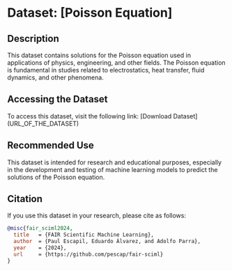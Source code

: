 # Dataset: [Poisson Equation]

## Description

This dataset contains solutions for the Poisson equation used in applications of physics, engineering, and other fields. The Poisson equation is fundamental in studies related to electrostatics, heat transfer, fluid dynamics, and other phenomena.

## Accessing the Dataset

To access this dataset, visit the following link: [Download Dataset]
(URL_OF_THE_DATASET)

## Recommended Use

This dataset is intended for research and educational purposes, especially in the development and testing of machine learning models to predict the solutions of the Poisson equation.

## Citation

If you use this dataset in your research, please cite as follows:

```bibtex
@misc{fair_sciml2024,
  title   = {FAIR Scientific Machine Learning},
  author  = {Paul Escapil, Eduardo Álvarez, and Adolfo Parra},
  year    = {2024},
  url     = {https://github.com/pescap/fair-sciml}
}